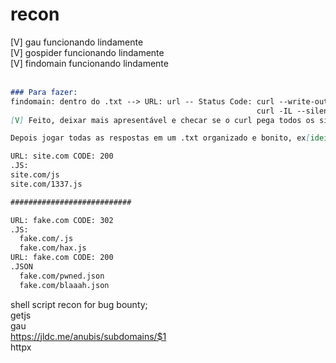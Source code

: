 # recon
[V] gau funcionando lindamente <br>
[V] gospider funcionando lindamente <br>
[V] findomain funcionando lindamente <br> <br>

```markdown
### Para fazer:
findomain: dentro do .txt --> URL: url -- Status Code: curl --write-out '%{http_code}' --silent --output /dev/null "$1"
                                                       curl -IL --silent example.com | grep HTTP**
[V] Feito, deixar mais apresentável e checar se o curl pega todos os sites e retorna o status code ou apenas o argumento do $1

Depois jogar todas as respostas em um .txt organizado e bonito, ex[ideia]:

URL: site.com CODE: 200
.JS:
site.com/js
site.com/1337.js

###########################

URL: fake.com CODE: 302
.JS:
  fake.com/.js
  fake.com/hax.js
URL: fake.com CODE: 200
.JSON
  fake.com/pwned.json
  fake.com/blaaah.json
```

shell script recon for bug bounty; <br>
getjs <br>
gau <br>
https://jldc.me/anubis/subdomains/$1 <br>
httpx <br>
